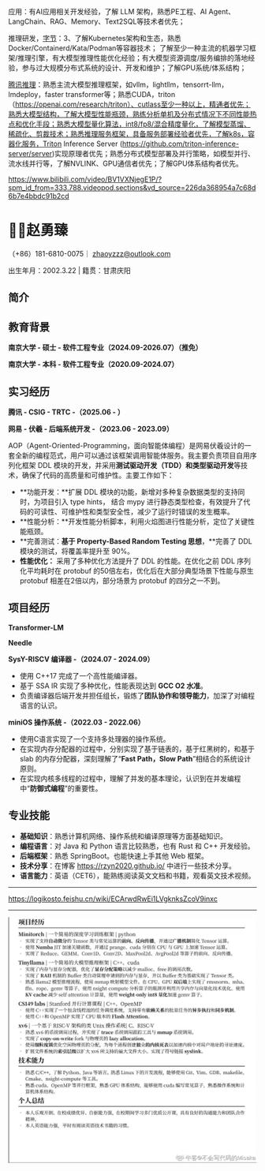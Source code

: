 应用：有AI应用相关开发经验，了解 LLM 架构，熟悉PE工程、AI Agent、LangChain、RAG、Memory、Text2SQL等技术者优先； 

推理研发，[字节](https://jobs.bytedance.com/campus/position/7480382122965469447/detail?utm_device=pc&utm_keyword=qz2024pc008&utm_source=SEMbaidu)：3、了解Kubernetes架构和生态，熟悉Docker/Containerd/Kata/Podman等容器技术； 了解至少一种主流的机器学习框架/推理引擎，有大模型推理性能优化经验；有大模型资源调度/服务编排的落地经验，参与过大规模分布式系统的设计、开发和维护；了解GPU系统/体系结构；

[腾讯推理](https://careers.tencent.com/jobdesc.html?postId=1810213739450867712)：熟悉主流大模型推理框架，如vllm，lightllm，tensorrt-llm，lmdeploy，faster transformer等；熟悉CUDA，triton（https://openai.com/research/triton）、cutlass至少一种以上，精通者优先；熟悉大模型结构，了解大模型性能瓶颈，熟练分析单机及分布式情况下不同性能热点和优化手段；熟悉大模型量化算法，int8/fp8/混合精度量化，了解模型蒸馏、稀疏化、剪裁技术；熟悉推理服务框架，具备服务部署经验者优先，了解k8s，容器化服务，Triton Inference Server (https://github.com/triton-inference-server/server)实现原理者优先；熟悉分布式模型部署及并行策略，如模型并行、流水线并行等，了解NVLINK、GPU通信者优先；了解GPU体系结构者优先。

https://www.bilibili.com/video/BV1VXNjegE1P/?spm_id_from=333.788.videopod.sections&vd_source=226da368954a7c68d6b7e4bbdc91b2cd

# 🧑‍💻赵勇臻

（+86）181-6810-0075｜ [zhaoyzzz@outlook.com](mailto:zhaoyzzz@outlook.com)

出生年月：2002.3.22 | 籍贯：甘肃庆阳

## 简介



## 教育背景

**南京大学 - 硕士 - 软件工程专业（2024.09-2026.07）（推免）**

**南京大学 - 本科 - 软件工程专业（2020.09-2024.07）**

## 实习经历

**腾讯 - CSIG - TRTC -（2025.06 - ）**

**网易 - 伏羲 - 后端系统开发 -（2023.06 - 2023.09）**

AOP（Agent-Oriented-Programming，面向智能体编程）是网易伏羲设计的一套全新的编程范式，用户可以通过该框架调用智能体服务。我主要负责项目自用序列化框架 DDL 模块的开发，并采用**测试驱动开发（TDD）**和**类型驱动开发**等技术，确保了代码的高质量和可维护性。主要工作如下：

- **功能开发：**扩展 DDL 模块的功能，新增对多种复杂数据类型的支持同时，为项目引入 type hints， 结合 mypy 进行静态类型检查，有效提升了代码的可读性、可维护性和类型安全性，减少了运行时错误的发生概率。
- **性能分析：**开发性能分析脚本，利用火焰图进行性能分析，定位了关键性能瓶颈。
- **完善测试：**基于 Property-Based Random Testing 思想**，**完善了 DDL 模块的测试，将覆盖率提升至 90%。
- **性能优化：** 采用了多种优化方法提升了 DDL 的性能。在优化之前 DDL 序列化平均耗时在 protobuf 的50倍左右，优化后在大部分典型场景下性能与原生 protobuf 相差在2倍以内，部分场景为 protobuf 的四分之一不到。

## 项目经历

**Transformer-LM**

**Needle**

**SysY-RISCV 编译器 -（2024.07 - 2024.09）**

- 使用 C++17 完成了一个高性能编译器。
- 基于 SSA IR 实现了多种优化，性能表现达到 **GCC O2 水准**。
- 负责编译器后端开发并担任组长，锻炼了**团队协作和领导能力**，加深了对编程语言的认识。

**miniOS 操作系统 -（2022.03 - 2022.06）**

- 使用C语言实现了一个支持多处理器的操作系统。
- 在实现内存分配器的过程中，分别实现了基于链表的，基于红黑树的，和基于 slab 的内存分配器，深刻理解了“**Fast Path，Slow Path**”相结合的系统设计原则。
- 在实现内核多线程的过程中，理解了并发的基本理论，认识到在并发编程中“**防御式编程**”的重要性。

## 专业技能

- **基础知识**：熟悉计算机网络、操作系统和编译原理等方面基础知识。
- **编程语言**：对 Java 和 Python 语言比较熟悉，也有 Rust 和 C++ 开发经验。
- **后端框架**：熟悉 SpringBoot。也能快速上手其他 Web 框架。
- **技术分享**：在博客 https://rzyn2020.github.io/ 中进行一些技术分享。
- **语言能力**：英语（CET6），能熟练阅读英文文档和书籍，观看英文技术视频。

---

https://logikosto.feishu.cn/wiki/ECArwdRwEi1LVgknksZcoV9inxc

---



![image-20250404165052645](./assets/image-20250404165052645.png)
